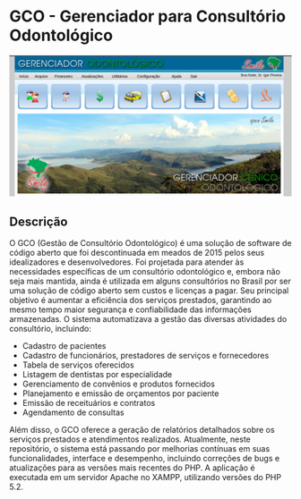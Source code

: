 # GCO - Gerenciador para **C**onsultório **O**dontológico
![Logo](image.png)

## Descrição

O GCO (Gestão de Consultório Odontológico) é uma solução de software de código aberto que foi descontinuada em meados de 2015 pelos seus idealizadores e desenvolvedores. Foi projetada para atender às necessidades específicas de um consultório odontológico e, embora não seja mais mantida, ainda é utilizada em alguns consultórios no Brasil por ser uma solução de código aberto sem custos e licenças a pagar. Seu principal objetivo é aumentar a eficiência dos serviços prestados, garantindo ao mesmo tempo maior segurança e confiabilidade das informações armazenadas. O sistema automatizava a gestão das diversas atividades do consultório, incluindo:

- Cadastro de pacientes
- Cadastro de funcionários, prestadores de serviços e fornecedores
- Tabela de serviços oferecidos
- Listagem de dentistas por especialidade
- Gerenciamento de convênios e produtos fornecidos
- Planejamento e emissão de orçamentos por paciente
- Emissão de receituários e contratos
- Agendamento de consultas

Além disso, o GCO oferece a geração de relatórios detalhados sobre os serviços prestados e atendimentos realizados. Atualmente, neste repositório, o sistema está passando por melhorias contínuas em suas funcionalidades, interface e desempenho, incluindo correções de bugs e atualizações para as versões mais recentes do PHP. A aplicação é executada em um servidor Apache no XAMPP, utilizando versões do PHP 5.2.





